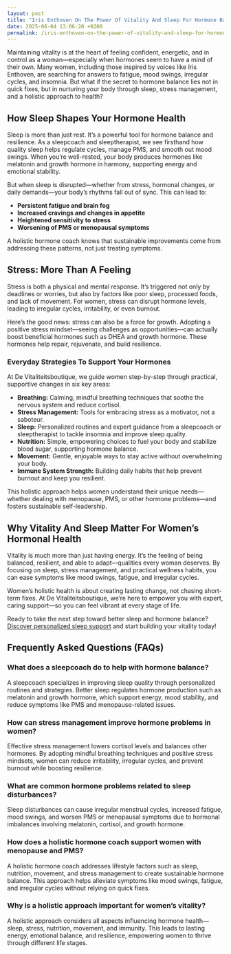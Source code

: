 ```yaml
---
layout: post
title: "Iris Enthoven On The Power Of Vitality And Sleep For Hormone Balance"
date: 2025-06-04 13:06:20 +0200
permalink: /iris-enthoven-on-the-power-of-vitality-and-sleep-for-hormone-balance/
---
```

Maintaining vitality is at the heart of feeling confident, energetic, and in control as a woman—especially when hormones seem to have a mind of their own. Many women, including those inspired by voices like Iris Enthoven, are searching for answers to fatigue, mood swings, irregular cycles, and insomnia. But what if the secret to hormone balance lies not in quick fixes, but in nurturing your body through sleep, stress management, and a holistic approach to health?

## How Sleep Shapes Your Hormone Health

Sleep is more than just rest. It’s a powerful tool for hormone balance and resilience. As a sleepcoach and sleeptherapist, we see firsthand how quality sleep helps regulate cycles, manage PMS, and smooth out mood swings. When you’re well-rested, your body produces hormones like melatonin and growth hormone in harmony, supporting energy and emotional stability.

But when sleep is disrupted—whether from stress, hormonal changes, or daily demands—your body’s rhythms fall out of sync. This can lead to:

- **Persistent fatigue and brain fog**
- **Increased cravings and changes in appetite**
- **Heightened sensitivity to stress**
- **Worsening of PMS or menopausal symptoms**

A holistic hormone coach knows that sustainable improvements come from addressing these patterns, not just treating symptoms.

## Stress: More Than A Feeling

Stress is both a physical and mental response. It’s triggered not only by deadlines or worries, but also by factors like poor sleep, processed foods, and lack of movement. For women, stress can disrupt hormone levels, leading to irregular cycles, irritability, or even burnout.

Here’s the good news: stress can also be a force for growth. Adopting a positive stress mindset—seeing challenges as opportunities—can actually boost beneficial hormones such as DHEA and growth hormone. These hormones help repair, rejuvenate, and build resilience.

### Everyday Strategies To Support Your Hormones

At De Vitaliteitsboutique, we guide women step-by-step through practical, supportive changes in six key areas:

- **Breathing:** Calming, mindful breathing techniques that soothe the nervous system and reduce cortisol.
- **Stress Management:** Tools for embracing stress as a motivator, not a saboteur.
- **Sleep:** Personalized routines and expert guidance from a sleepcoach or sleeptherapist to tackle insomnia and improve sleep quality.
- **Nutrition:** Simple, empowering choices to fuel your body and stabilize blood sugar, supporting hormone balance.
- **Movement:** Gentle, enjoyable ways to stay active without overwhelming your body.
- **Immune System Strength:** Building daily habits that help prevent burnout and keep you resilient.

This holistic approach helps women understand their unique needs—whether dealing with menopause, PMS, or other hormone problems—and fosters sustainable self-leadership.

## Why Vitality And Sleep Matter For Women’s Hormonal Health

Vitality is much more than just having energy. It’s the feeling of being balanced, resilient, and able to adapt—qualities every woman deserves. By focusing on sleep, stress management, and practical wellness habits, you can ease symptoms like mood swings, fatigue, and irregular cycles.

Women’s holistic health is about creating lasting change, not chasing short-term fixes. At De Vitaliteitsboutique, we’re here to empower you with expert, caring support—so you can feel vibrant at every stage of life.

Ready to take the next step toward better sleep and hormone balance? [Discover personalized sleep support](https://devitaliteitsboutique.nl/slaapformule/) and start building your vitality today!

## Frequently Asked Questions (FAQs)

### What does a sleepcoach do to help with hormone balance?  
A sleepcoach specializes in improving sleep quality through personalized routines and strategies. Better sleep regulates hormone production such as melatonin and growth hormone, which support energy, mood stability, and reduce symptoms like PMS and menopause-related issues.

### How can stress management improve hormone problems in women?  
Effective stress management lowers cortisol levels and balances other hormones. By adopting mindful breathing techniques and positive stress mindsets, women can reduce irritability, irregular cycles, and prevent burnout while boosting resilience.

### What are common hormone problems related to sleep disturbances?  
Sleep disturbances can cause irregular menstrual cycles, increased fatigue, mood swings, and worsen PMS or menopausal symptoms due to hormonal imbalances involving melatonin, cortisol, and growth hormone.

### How does a holistic hormone coach support women with menopause and PMS?  
A holistic hormone coach addresses lifestyle factors such as sleep, nutrition, movement, and stress management to create sustainable hormone balance. This approach helps alleviate symptoms like mood swings, fatigue, and irregular cycles without relying on quick fixes.

### Why is a holistic approach important for women’s vitality?  
A holistic approach considers all aspects influencing hormone health—sleep, stress, nutrition, movement, and immunity. This leads to lasting energy, emotional balance, and resilience, empowering women to thrive through different life stages.

<script type="application/ld+json">
{
  "@context": "https://schema.org",
  "@type": "BlogPosting",
  "headline": "Iris Enthoven On The Power Of Vitality And Sleep For Hormone Balance",
  "description": "Explore how vitality, sleep, and stress management play crucial roles in balancing hormones for women. Insights from De Vitaliteitsboutique's holistic approach to women's health, including personalized sleep coaching and hormone therapies.",
  "author": {
    "@type": "Person",
    "name": "De Vitaliteitsboutique"
  },
  "datePublished": "2024-06-01",
  "mainEntityOfPage": {
    "@type": "WebPage",
    "@id": "https://devitaliteitsboutique.nl/blog/iris-enthoven-vitality-sleep-hormone-balance"
  },
  "publisher": {
    "@type": "Person",
    "name": "De Vitaliteitsboutique"
  },
  "keywords": "Sleepcoach, Sleeptherapist, Hormone therapist, Hormone expert, Stress therapist, stress coach, breathing therapist, Holistic hormone coach, Vitality, Sleeping problems, Hormone problems, Menopause, PMS, Hormone balance, Sleep and hormones, Holistic therapist, insomnia, Women's holistic health, Burnout prevention for women, Work-life balance for women, The Netherlands"
}
</script>

<script type="application/ld+json">
{
  "@context": "https://schema.org",
  "@type": "FAQPage",
  "mainEntity": [
    {
      "@type": "Question",
      "name": "What does a sleepcoach do to help with hormone balance?",
      "acceptedAnswer": {
        "@type": "Answer",
        "text": "A sleepcoach specializes in improving sleep quality through personalized routines and strategies. Better sleep regulates hormone production such as melatonin and growth hormone, which support energy, mood stability, and reduce symptoms like PMS and menopause-related issues."
      }
    },
    {
      "@type": "Question",
      "name": "How can stress management improve hormone problems in women?",
      "acceptedAnswer": {
        "@type": "Answer",
        "text": "Effective stress management lowers cortisol levels and balances other hormones. By adopting mindful breathing techniques and positive stress mindsets, women can reduce irritability, irregular cycles, and prevent burnout while boosting resilience."
      }
    },
    {
      "@type": "Question",
      "name": "What are common hormone problems related to sleep disturbances?",
      "acceptedAnswer": {
        "@type": "Answer",
        "text": "Sleep disturbances can cause irregular menstrual cycles, increased fatigue, mood swings, and worsen PMS or menopausal symptoms due to hormonal imbalances involving melatonin, cortisol, and growth hormone."
      }
    },
    {
      "@type": "Question",
      "name": "How does a holistic hormone coach support women with menopause and PMS?",
      "acceptedAnswer": {
        "@type": "Answer",
        "text": "A holistic hormone coach addresses lifestyle factors such as sleep, nutrition, movement, and stress management to create sustainable hormone balance. This approach helps alleviate symptoms like mood swings, fatigue, and irregular cycles without relying on quick fixes."
      }
    },
    {
      "@type": "Question",
      "name": "Why is a holistic approach important for women’s vitality?",
      "acceptedAnswer": {
        "@type": "Answer",
        "text": "A holistic approach considers all aspects influencing hormone health—sleep, stress, nutrition, movement, and immunity. This leads to lasting energy, emotional balance, and resilience, empowering women to thrive through different life stages."
      }
    }
  ]
}
</script>